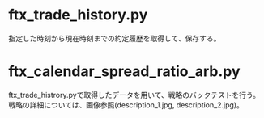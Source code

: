 # ftx_trade_history.py
指定した時刻から現在時刻までの約定履歴を取得して、保存する。
# ftx_calendar_spread_ratio_arb.py
ftx_trade_histrory.pyで取得したデータを用いて、戦略のバックテストを行う。戦略の詳細については、画像参照(description_1.jpg, description_2.jpg)。
